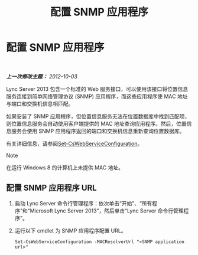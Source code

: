 ﻿---
title: 配置 SNMP 应用程序
TOCTitle: 配置 SNMP 应用程序
ms:assetid: c4b4a736-3b2e-45b9-a965-19d22161ad57
ms:mtpsurl: https://technet.microsoft.com/zh-cn/library/Gg412972(v=OCS.15)
ms:contentKeyID: 49314191
ms.date: 05/19/2016
mtps_version: v=OCS.15
ms.translationtype: HT
---

# 配置 SNMP 应用程序

 

_**上一次修改主题：** 2012-10-03_

Lync Server 2013 包含一个标准的 Web 服务接口，可以使用该接口将位置信息服务连接到简单网络管理协议 (SNMP) 应用程序，而这些应用程序使 MAC 地址与端口和交换机信息相匹配。

如果安装了 SNMP 应用程序，但位置信息服务无法在位置数据库中找到匹配项，则位置信息服务会自动使用客户端提供的 MAC 地址查询应用程序。然后，位置信息服务会使用 SNMP 应用程序返回的端口和交换机信息重新查询位置数据库。

有关详细信息，请参阅[Set-CsWebServiceConfiguration](https://docs.microsoft.com/en-us/powershell/module/skype/Set-CsWebServiceConfiguration)。

> [!NOTE]  
> 在运行 Windows 8 的计算机上未提供 MAC 地址。



## 配置 SNMP 应用程序 URL

1.  启动 Lync Server 命令行管理程序：依次单击“开始”、“所有程序”和“Microsoft Lync Server 2013”，然后单击“Lync Server 命令行管理程序”。

2.  运行以下 cmdlet 为 SNMP 应用程序配置 URL。
    
        Set-CsWebServiceConfiguration -MACResolverUrl "<SNMP application url>"

